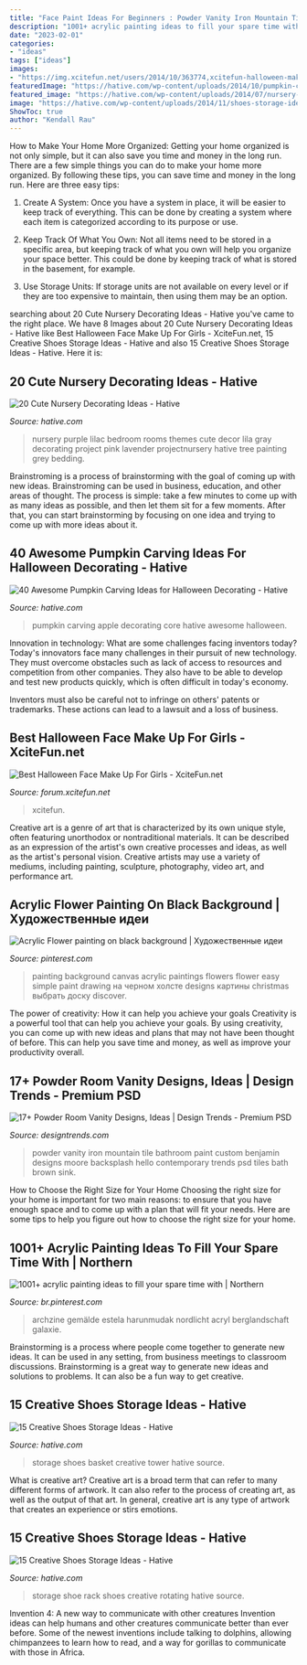 ```yaml
---
title: "Face Paint Ideas For Beginners : Powder Vanity Iron Mountain Tile Bathroom Paint Custom Benjamin Designs Moore Backsplash Hello Contemporary Trends Psd Tiles Bath Brown Sink"
description: "1001+ acrylic painting ideas to fill your spare time with"
date: "2023-02-01"
categories:
- "ideas"
tags: ["ideas"]
images:
- "https://img.xcitefun.net/users/2014/10/363774,xcitefun-halloween-make-up-21.jpg"
featuredImage: "https://hative.com/wp-content/uploads/2014/10/pumpkin-carving-ideas/37-apple-core.jpg"
featured_image: "https://hative.com/wp-content/uploads/2014/07/nursery-decorating-ideas/18-purple-baby-girl-nursery.jpg"
image: "https://hative.com/wp-content/uploads/2014/11/shoes-storage-ideas/11-rotating-shoe-rack.jpg"
ShowToc: true
author: "Kendall Rau"
---
```



How to Make Your Home More Organized: Getting your home organized is not only simple, but it can also save you time and money in the long run.
There are a few simple things you can do to make your home more organized. By following these tips, you can save time and money in the long run. Here are three easy tips:
1. Create A System: Once you have a system in place, it will be easier to keep track of everything. This can be done by creating a system where each item is categorized according to its purpose or use.

2. Keep Track Of What You Own: Not all items need to be stored in a specific area, but keeping track of what you own will help you organize your space better. This could be done by keeping track of what is stored in the basement, for example.

3. Use Storage Units: If storage units are not available on every level or if they are too expensive to maintain, then using them may be an option.

	

		
searching about 20 Cute Nursery Decorating Ideas - Hative you've came to the right place. We have 8 Images about 20 Cute Nursery Decorating Ideas - Hative like Best Halloween Face Make Up For Girls - XciteFun.net, 15 Creative Shoes Storage Ideas - Hative and also 15 Creative Shoes Storage Ideas - Hative. Here it is:
		
    
## 20 Cute Nursery Decorating Ideas - Hative

<img loading=lazy src="https://hative.com/wp-content/uploads/2014/07/nursery-decorating-ideas/18-purple-baby-girl-nursery.jpg" onerror="this.onerror=null;this.src='https://tse1.mm.bing.net/th?id=OIP.7wVQd9AMfRaPOUdGfIofqAHaJ4&amp;pid=15.1';" alt="20 Cute Nursery Decorating Ideas - Hative">

_Source: hative.com_

>nursery purple lilac bedroom rooms themes cute decor lila gray decorating project pink lavender projectnursery hative tree painting grey bedding. 

	

Brainstroming is a process of brainstorming with the goal of coming up with new ideas. Brainstroming can be used in business, education, and other areas of thought. The process is simple: take a few minutes to come up with as many ideas as possible, and then let them sit for a few moments. After that, you can start brainstorming by focusing on one idea and trying to come up with more ideas about it.

    
## 40 Awesome Pumpkin Carving Ideas For Halloween Decorating - Hative

<img loading=lazy src="https://hative.com/wp-content/uploads/2014/10/pumpkin-carving-ideas/37-apple-core.jpg" onerror="this.onerror=null;this.src='https://tse2.mm.bing.net/th?id=OIP.xsi2bWOoFnhwn9wWYW99zwHaLL&amp;pid=15.1';" alt="40 Awesome Pumpkin Carving Ideas for Halloween Decorating - Hative">

_Source: hative.com_

>pumpkin carving apple decorating core hative awesome halloween. 

	

Innovation in technology: What are some challenges facing inventors today?
Today's innovators face many challenges in their pursuit of new technology. They must overcome obstacles such as lack of access to resources and competition from other companies. They also have to be able to develop and test new products quickly, which is often difficult in today's economy.

Inventors must also be careful not to infringe on others' patents or trademarks. These actions can lead to a lawsuit and a loss of business.

    
## Best Halloween Face Make Up For Girls - XciteFun.net

<img loading=lazy src="https://img.xcitefun.net/users/2014/10/363774,xcitefun-halloween-make-up-21.jpg" onerror="this.onerror=null;this.src='https://tse4.mm.bing.net/th?id=OIP.rMJgw1PtE66j97LY03mhlgHaLH&amp;pid=15.1';" alt="Best Halloween Face Make Up For Girls - XciteFun.net">

_Source: forum.xcitefun.net_

>xcitefun. 

	

Creative art is a genre of art that is characterized by its own unique style, often featuring unorthodox or nontraditional materials. It can be described as an expression of the artist's own creative processes and ideas, as well as the artist's personal vision. Creative artists may use a variety of mediums, including painting, sculpture, photography, video art, and performance art.

    
## Acrylic Flower Painting On Black Background | Художественные идеи

<img loading=lazy src="https://i.pinimg.com/736x/4a/51/37/4a51370e9a772900e4a508e534859cd5.jpg" onerror="this.onerror=null;this.src='https://tse1.mm.bing.net/th?id=OIP.8n8HwaKWE4_WTE8S0UaTJwHaJ3&amp;pid=15.1';" alt="Acrylic Flower painting on black background | Художественные идеи">

_Source: pinterest.com_

>painting background canvas acrylic paintings flowers flower easy simple paint drawing на черном холсте designs картины christmas выбрать доску discover. 

	

The power of creativity: How it can help you achieve your goals
Creativity is a powerful tool that can help you achieve your goals. By using creativity, you can come up with new ideas and plans that may not have been thought of before. This can help you save time and money, as well as improve your productivity overall.

    
## 17+ Powder Room Vanity Designs, Ideas | Design Trends - Premium PSD

<img loading=lazy src="https://images.designtrends.com/wp-content/uploads/2016/09/06152613/Custom-Powder-Room-Vanity-.jpg" onerror="this.onerror=null;this.src='https://tse4.mm.bing.net/th?id=OIP.jw4PSHKq6OO-ObnOdpKx2gHaJ4&amp;pid=15.1';" alt="17+ Powder Room Vanity Designs, Ideas | Design Trends - Premium PSD">

_Source: designtrends.com_

>powder vanity iron mountain tile bathroom paint custom benjamin designs moore backsplash hello contemporary trends psd tiles bath brown sink. 

	

How to Choose the Right Size for Your Home
Choosing the right size for your home is important for two main reasons: to ensure that you have enough space and to come up with a plan that will fit your needs. Here are some tips to help you figure out how to choose the right size for your home.

    
## 1001+ Acrylic Painting Ideas To Fill Your Spare Time With | Northern

<img loading=lazy src="https://i.pinimg.com/736x/6f/88/36/6f883671bd9c963879c262adf2047847.jpg" onerror="this.onerror=null;this.src='https://tse4.mm.bing.net/th?id=OIP.v-3VT7-q4jP-VBFmGOGAjgHaO0&amp;pid=15.1';" alt="1001+ acrylic painting ideas to fill your spare time with | Northern">

_Source: br.pinterest.com_

>archzine gemälde estela harunmudak nordlicht acryl berglandschaft galaxie. 

	

Brainstorming is a process where people come together to generate new ideas. It can be used in any setting, from business meetings to classroom discussions. Brainstorming is a great way to generate new ideas and solutions to problems. It can also be a fun way to get creative.

    
## 15 Creative Shoes Storage Ideas - Hative

<img loading=lazy src="https://hative.com/wp-content/uploads/2014/11/shoes-storage-ideas/1-basket-tower.jpg" onerror="this.onerror=null;this.src='https://tse4.mm.bing.net/th?id=OIP.uU5c6ns-NfJAxeGb-bZqsAHaJ4&amp;pid=15.1';" alt="15 Creative Shoes Storage Ideas - Hative">

_Source: hative.com_

>storage shoes basket creative tower hative source. 

	

What is creative art?
Creative art is a broad term that can refer to many different forms of artwork. It can also refer to the process of creating art, as well as the output of that art. In general, creative art is any type of artwork that creates an experience or stirs emotions.

    
## 15 Creative Shoes Storage Ideas - Hative

<img loading=lazy src="https://hative.com/wp-content/uploads/2014/11/shoes-storage-ideas/11-rotating-shoe-rack.jpg" onerror="this.onerror=null;this.src='https://tse3.mm.bing.net/th?id=OIP.YkMkxUpJK5RKBZ2a3OEgBwHaMZ&amp;pid=15.1';" alt="15 Creative Shoes Storage Ideas - Hative">

_Source: hative.com_

>storage shoe rack shoes creative rotating hative source. 

	

Invention 4: A new way to communicate with other creatures
Invention ideas can help humans and other creatures communicate better than ever before. Some of the newest inventions include talking to dolphins, allowing chimpanzees to learn how to read, and a way for gorillas to communicate with those in Africa.

